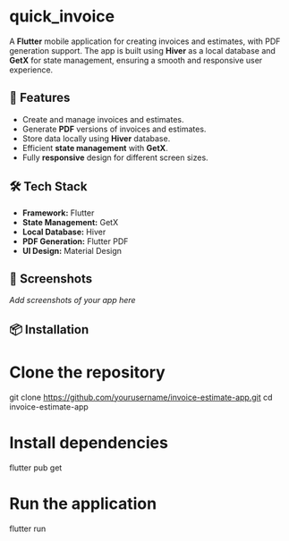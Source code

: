 # quick_invoice


A **Flutter** mobile application for creating invoices and estimates, with PDF generation support. The app is built using **Hiver** as a local database and **GetX** for state management, ensuring a smooth and responsive user experience.

## 🚀 Features
- Create and manage invoices and estimates.
- Generate **PDF** versions of invoices and estimates.
- Store data locally using **Hiver** database.
- Efficient **state management** with **GetX**.
- Fully **responsive** design for different screen sizes.

## 🛠️ Tech Stack
- **Framework:** Flutter
- **State Management:** GetX
- **Local Database:** Hiver
- **PDF Generation:** Flutter PDF
- **UI Design:** Material Design

## 📸 Screenshots
_Add screenshots of your app here_

## 📦 Installation

# Clone the repository
git clone https://github.com/yourusername/invoice-estimate-app.git
cd invoice-estimate-app

# Install dependencies
flutter pub get

# Run the application
flutter run

